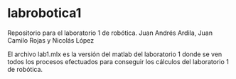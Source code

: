 # labrobotica1
Repositorio para el laboratorio 1 de robótica. Juan Andrés Ardila, Juan Camilo Rojas y Nicolás López

El archivo lab1.mlx es la versión del matlab del laboratorio 1 donde se ven todos los procesos efectuados para conseguir los cálculos del laboratorio 1 de robótica.
